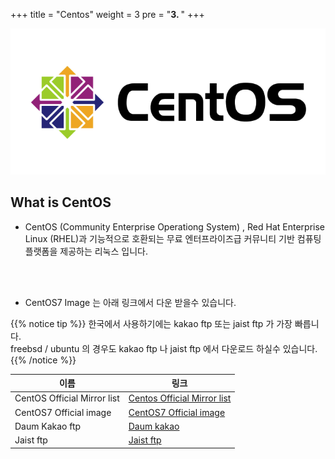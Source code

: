 +++
title = "Centos"
weight = 3
pre = "<b>3. </b>"
+++

![logo1](/centos/centos_tmp/logo/CENT.png)

## What is CentOS

* CentOS (Community Enterprise Operationg System) , Red Hat Enterprise Linux (RHEL)과 기능적으로 호환되는 무료 엔터프라이즈급 커뮤니티 기반 컴퓨팅 플랫폼을 제공하는 리눅스 입니다.  

<br></br>

* CentOS7 Image 는 아래 링크에서 다운 받을수 있습니다.



{{% notice tip %}}
한국에서 사용하기에는 kakao ftp 또는 jaist ftp 가 가장 빠릅니다.  
freebsd / ubuntu 의 경우도 kakao ftp 나 jaist ftp 에서 다운로드 하실수 있습니다.  
{{% /notice %}}

|이름           |링크           |
|---    |---    |
|CentOS Official Mirror list    |[Centos Official Mirror list](https://www.centos.org/download/mirrors/)        |
|CentOS7 Official image         |[CentOS7 Official image](http://isoredirect.centos.org/centos/7/isos/x86_64/CentOS-7-x86_64-DVD-1804.iso)      |
|Daum Kakao ftp         |[Daum kakao](http://mirror.kakao.com/centos/)          |
|Jaist ftp      |[Jaist ftp](http://ftp.jaist.ac.jp/pub/Linux/CentOS/)          |

<br></br>